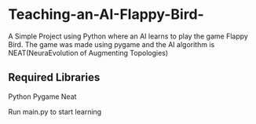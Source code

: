 # Teaching-an-AI-Flappy-Bird-
A Simple Project using Python where an AI learns to play the game Flappy Bird. The game was made using pygame and the AI algorithm is NEAT(NeuraEvolution of Augmenting Topologies)

## Required Libraries
Python
Pygame
Neat


Run main.py to start learning
